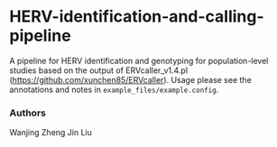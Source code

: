 # HERV-identification-and-calling-pipeline
A pipeline for HERV identification and genotyping for population-level studies based on the output of ERVcaller_v1.4.pl (https://github.com/xunchen85/ERVcaller).
Usage please see the annotations and notes in `example_files/example.config`.

### Authors
Wanjing Zheng
Jin Liu

